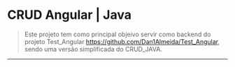 # CRUD Angular | Java

> Este projeto tem como principal objeivo servir como backend do projeto Test_Angular https://github.com/Dan1Almeida/Test_Angular, sendo uma versão simplificada do CRUD_JAVA.
---
